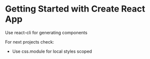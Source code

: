 # Getting Started with Create React App

Use react-cli for generating components

For next projects check:
- Use css.module for local styles scoped